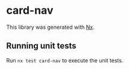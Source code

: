 # card-nav

This library was generated with [Nx](https://nx.dev).

## Running unit tests

Run `nx test card-nav` to execute the unit tests.
